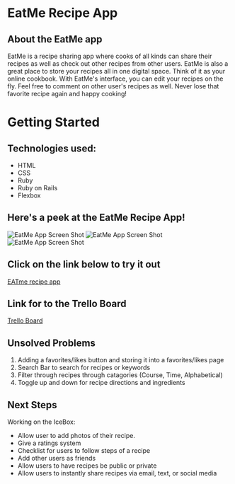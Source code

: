 # EatMe Recipe App

## About the EatMe app
EatMe is a recipe sharing app where cooks of all kinds can share their recipes as well as check out other recipes from other users. EatMe is also a great place to store your recipes all in one digital space. Think of it as your online cookbook. With EatMe's interface, you can edit your recipes on the fly. Feel free to comment on other user's recipes as well. Never lose that favorite recipe again and happy cooking!

# Getting Started

## Technologies used:
* HTML
* CSS
* Ruby
* Ruby on Rails
* Flexbox

## Here's a peek at the EatMe Recipe App!
![EatMe App Screen Shot](https://i.imgur.com/trJt2cX.png)
![EatMe App Screen Shot](https://i.imgur.com/X1HXs1R.png)
![EatMe App Screen Shot](https://i.imgur.com/Z03jXxO.png)

## Click on the link below to try it out

[EATme recipe app](https://eat-me-recipes.herokuapp.com/)

## Link for to the Trello Board
[Trello Board](https://trello.com/b/sPGEzUe4/eat-me-project-2-wdi)

## Unsolved Problems
1. Adding a favorites/likes button and storing it into a favorites/likes page
1. Search Bar to search for recipes or keywords
1. Filter through recipes through catagories (Course, Time, Alphabetical)
1. Toggle up and down for recipe directions and ingredients


## Next Steps
Working on the IceBox:
* Allow user to add photos of their recipe.
* Give a ratings system
* Checklist for users to follow steps of a recipe
* Add other users as friends
* Allow users to have recipes be public or private
* Allow users to instantly share recipes via email, text, or social media




